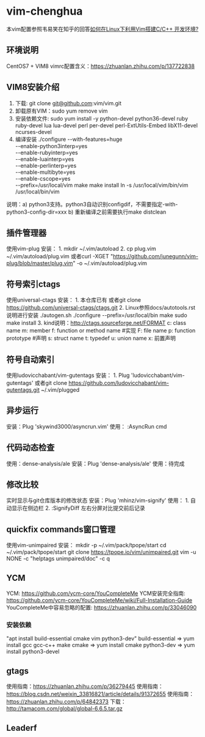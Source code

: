 # vim-chenghua

本vim配置参照韦易笑在知乎的回答[如何在Linux下利用Vim搭建C/C++ 开发环境?](https://www.zhihu.com/question/47691414/answer/373700711)

## 环境说明
CentOS7 + VIM8
vimrc配置含义：https://zhuanlan.zhihu.com/p/137722838

## VIM8安装介绍
1. 下载: git clone git@github.com:vim/vim.git
2. 卸载原有VIM：sudo yum remove vim
3. 安装依赖文件:
     sudo yum install -y python-devel python36-devel ruby ruby-devel lua lua-devel perl per-devel perl-ExtUtils-Embed libX11-devel ncurses-devel
4. 编译安装
     ./configure --with-features=huge \
                 --enable-python3interp=yes \
                 --enable-rubyinterp=yes \
                 --enable-luainterp=yes \
                 --enable-perlinterp=yes \
                 --enable-multibyte=yes \
                 --enable-cscope=yes \
                 --prefix=/usr/local/vim
     make
     make install
     ln -s /usr/local/vim/bin/vim /usr/local/bin/vim

说明：a) python3支持。python3自动识别configdif，不需要指定-with-python3-config-dir=xxx
      b) 重新编译之前需要执行make distclean


## 插件管理器
使用vim-plug
安装：
    1. mkdir ~/.vim/autoload
    2. cp plug.vim ~/.vim/autoload/plug.vim
       或者curl -XGET "https://github.com/junegunn/vim-plug/blob/master/plug.vim" -o ~/.vim/autoload/plug.vim

## 符号索引ctags
使用universal-ctags
安装：
    1. 本仓库已有
       或者git clone https://github.com/universal-ctags/ctags.git
    2. Linux参照docs/autotools.rst说明进行安装
       ./autogen.sh
       ./configure --prefix=/usr/local/bin
       make
       sudo make install
    3. kind说明：http://ctags.sourceforge.net/FORMAT
       c: class name
       m: member
       f: function or method name #实现
       F: file name
       p: function prototype #声明
       s: struct name
       t: typedef
       u: union name
       x: 前置声明

## 符号自动索引
使用ludovicchabant/vim-gutentags
安装：
    1. Plug 'ludovicchabant/vim-gutentags'
       或者git clone https://github.com/ludovicchabant/vim-gutentags.git ~/.vim/plugged

## 异步运行
安装：Plug 'skywind3000/asyncrun.vim'
使用：
    :AsyncRun cmd

## 代码动态检查
使用：dense-analysis/ale
安装：Plug 'dense-analysis/ale'
使用：待完成


## 修改比较
实时显示与git仓库版本的修改状态
安装：Plug 'mhinz/vim-signify'
使用：
    1. 自动显示在侧边栏
    2. :SignifyDiff 左右分屏对比提交前后记录


## quickfix commands窗口管理
使用vim-unimpaired
安装：
  mkdir -p ~/.vim/pack/tpope/start
  cd ~/.vim/pack/tpope/start
  git clone https://tpope.io/vim/unimpaired.git
  vim -u NONE -c "helptags unimpaired/doc" -c q


## YCM
YCM: https://github.com/ycm-core/YouCompleteMe
YCM安装完全指南: https://github.com/ycm-core/YouCompleteMe/wiki/Full-Installation-Guide
YouCompleteMe中容易忽略的配置: https://zhuanlan.zhihu.com/p/33046090

### 安装依赖
"apt install build-essential cmake vim python3-dev"
build-essential => yum install gcc gcc-c++ make
cmake           => yum install cmake
python3-dev     => yum install python3-devel


## gtags
使用指南：https://zhuanlan.zhihu.com/p/36279445
使用指南：https://blog.csdn.net/weixin_33816821/article/details/91372655
使用指南：https://zhuanlan.zhihu.com/p/64842373
下载：http://tamacom.com/global/global-6.6.5.tar.gz

## Leaderf
